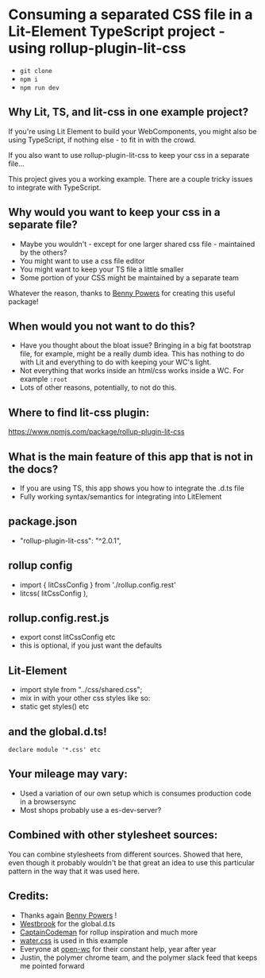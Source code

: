 # Consuming a separated CSS file in a Lit-Element TypeScript project - using rollup-plugin-lit-css

- `git clone`
- `npm i`
- `npm run dev`

## Why Lit, TS, and lit-css in one example project?

If you're using Lit Element to build your WebComponents, you might also be using TypeScript, if nothing else - to fit in with the crowd.

If you also want to use rollup-plugin-lit-css to keep your css in a separate file... 

This project gives you a working example. There are a couple tricky issues to integrate with TypeScript.

## Why would you want to keep your css in a separate file?

- Maybe you wouldn't - except for one larger shared css file - maintained by the others?
- You might want to use a css file editor
- You might want to keep your TS file a little smaller
- Some portion of your CSS might be maintained by a separate team

Whatever the reason, thanks to [Benny Powers](https://bennypowers.com/) for creating this useful package! 

## When would you not want to do this?

- Have you thought about the bloat issue? Bringing in a big fat bootstrap file, for example, might be a really dumb idea. This has nothing to do with Lit and everything to do with keeping your WC's light.
- Not everything that works inside an html/css works inside a WC. For example `:root`
- Lots of other reasons, potentially, to not do this.

## Where to find lit-css plugin:

https://www.npmjs.com/package/rollup-plugin-lit-css

## What is the main feature of this app that is not in the docs?

- If you are using TS, this app shows you how to integrate the .d.ts file
- Fully working syntax/semantics for integrating into LitElement

## package.json

- "rollup-plugin-lit-css": "^2.0.1",

## rollup config

- import { litCssConfig } from './rollup.config.rest'
- litcss( litCssConfig ),

## rollup.config.rest.js 

- export const litCssConfig etc
- this is optional, if you just want the defaults

## Lit-Element

- import style from "../css/shared.css";
- mix in with your other css styles like so:
- static get styles() etc

## and the global.d.ts!

`declare module '*.css' etc`

## Your mileage may vary:

- Used a variation of our own setup which is consumes production code in a browsersync
- Most shops probably use a es-dev-server?

## Combined with other stylesheet sources:

You can combine stylesheets from different sources. Showed that here, even though it probably wouldn't be that great an idea to use this particular pattern in the way that it was used here.

## Credits:

- Thanks again [Benny Powers](https://bennypowers.com/) !
- [Westbrook](https://medium.com/@westbrook) for the global.d.ts
- [CaptainCodeman](https://github.com/captainCodeman/) for rollup inspiration and much more
- [water.css](https://github.com/kognise/water.css) is used in this example
- Everyone at [open-wc](https://open-wc.org/) for their constant help, year after year
- Justin, the polymer chrome team, and the polymer slack feed that keeps me pointed forward